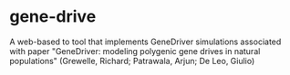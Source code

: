 # gene-drive
A web-based to tool that implements GeneDriver simulations associated with paper "GeneDriver: modeling polygenic gene drives in natural populations" (Grewelle, Richard; Patrawala, Arjun; De Leo, Giulio)
